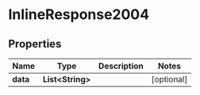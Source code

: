 
# InlineResponse2004

## Properties
Name | Type | Description | Notes
------------ | ------------- | ------------- | -------------
**data** | **List&lt;String&gt;** |  |  [optional]




